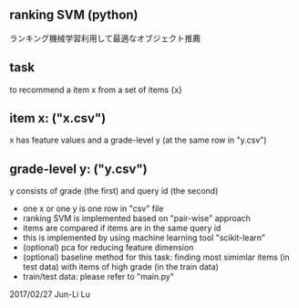 ## ranking SVM (python)
ランキング機械学習利用して最適なオブジェクト推薦
## task
to recommend a item x from a set of items {x}
## item x: ("x.csv")
x has feature values
and a grade-level y (at the same row in "y.csv")
## grade-level y: ("y.csv")
y consists of grade (the first) and query id (the second)

- one x or one y is one row in "csv" file
- ranking SVM is implemented based on "pair-wise" approach
- items are compared if items are in the same query id
- this is implemented by using machine learning tool "scikit-learn"
- (optional) pca for reducing feature dimension
- (optional) baseline method for this task: finding most simimlar items (in test data) with items of high grade (in the train data)
- train/test data: please refer to "main.py"

2017/02/27
Jun-Li Lu
